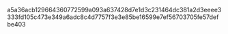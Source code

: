 a5a36acb129664360772599a093a637428d7e1d3c231464dc381a2d3eeee3333fd105c473e349a6adc8c4d7757f3e3e85be16599e7ef56703705fe57defbe403
